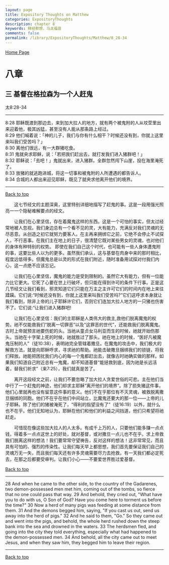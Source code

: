```yaml
---
layout: page
title: Expository Thoughts on Matthew
categories: ExpositoryThoughts
description: chapter 8
keywords: 释经默想，马太福音
comments: false
permalink: /library/ExpositoryThoughts/Matthew/8_28-34
---
```

[ Home Page ]({{site.baseurl}}/index) <br>

<a name="0"></a>
# 八章 

## 三 基督在格拉森为一个人赶鬼

太8:28-34

***

8:28 耶稣既渡到那边去，来到加大拉人的地方，就有两个被鬼附的人从坟茔里出来迎着他，极其凶猛，甚至没有人能从那条路上经过。<br>
8:29 他们喊着说：「神的儿子，我们与你有什么相干？时候还没有到，你就上这里来叫我们受苦吗？」<br>
8:30 离他们很远，有一大群猪吃食。<br>
8:31 鬼就央求耶稣，说：「若把我们赶出去，就打发我们进入猪群吧！」<br>
8:32 耶稣说：「去吧！」鬼就出来，进入猪群。全群忽然闯下山崖，投在海里淹死了。<br>
8:33 放猪的就逃跑进城，将这一切事和被鬼附的人所遭遇的都告诉人。<br>
8:34 合城的人都出来迎见耶稣，既见了就央求他离开他们的境界。<br>

***

[Back to top](#0)

&emsp;&emsp;这七节经文的主题深奥，这里特别详细地描写了赶鬼的事。这是一段用强光照亮一一个隐秘难解要点的经文。

&emsp;&emsp;让我们在心里坚信，存在着魔鬼这样的东西。这是一个可怕的事实，但太过经常地被人忽视。我们身边总有一个看不见的灵，大有能力，充满反对我们灵魂的无尽恶意。从创造之初它就努力要客人。在主再来拥绑它之前，它绝不会停止不试探人，不行恶事。在我们主在地上的日子，很清楚它既对某些男女的灵魂，也对他们的身体有种特别的权势。 即使在我们自己这个时代，也可能有一些人身体遭鬼附的事，这要比些人以为的更多。虽然我们承认，这与基督在肉身中来的那时相比，程度远低得多。但魔鬼总是以灵的形式在我们附近，随时准备用试探对付我们内心，这一点绝不应该忘记。

&emsp;&emsp;让我们在心里坚信，魔鬼的能力是受到限制的。虽然它大有能力，但有一位能力比它更大。它死了心要在世上行破坏，但只能在得到许可的条件下行事。正是这几节经文让我们看到，邪灵知道它们只能在万主之主许可它们的时间内在地上来往蹂躏。它们说:“时候还没有到，你就上这里来叫我们受苦吗?”它们这呼求本身就让我们看到，除非上帝的儿子耶稣许它们，否则它们连加大拉人地方的一只猪也伤害不了。它们说:“让我们进入猪群吧!

&emsp;&emsp;让我们在心里坚信：我们的主耶稣是人类伟大的救主,救他们脱离魔鬼的权势。祂不仅能救我们“脱离一切罪恶”以及“这罪恶的世代”，还能救我们脱离魔鬼。古时上帝就预言祂要伤蛇的头。当祂从童贞女马利亚而生的时候，祂就开始伤那头。当祂在十字架上死的时候，祂就胜过了那头。祂在地上的时候，“医好凡被魔鬼压制的人”（徒10:38），表明祂完全管辖着撒旦。在魔鬼的攻击中，我们极大的解救方法，就是向耶稣呼求，寻求祂的帮助。祂能击破撒旦捆绑我们的锁链，将我们释放。祂能把困扰我们内心的每一个鬼都赶出去，就像古时祂确实做的那样。如果我们知道自己附近总有一鬼魔，却不知道基督“能拯救到底，因为祂是长远活着，替我们祈求”（来7:25），我们就真是苦了。

&emsp;&emsp;离开这段经文之前，让我们不要忽略了加大拉人贪爱世俗的可悲。主在他们当中行了一个赶鬼的神迹，他们却求主耶稣“离开他们的境界”。除了损失猪这件事，他们心里就再也没有留意这件事的意义。他们不在乎那位有不灭灵魂，被救脱离撒旦捆绑的同胞。他们不在乎在他们中间站立，比魔鬼还要大的那一位——上帝的儿子耶稣。除了他们的猪被淹死了，“得利的指望没有了”（徒16:19）以外，就什么也不在乎。他们无知地认为，耶稣在他们和他们的利益之间挡道，他们只希望将祂赶走。

&emsp;&emsp;可惜现在像这些加大拉人的人太多。有成千上万的人，只要他们能多赚一点点钱，得着多一点点这世上的好处，就对基督，或对撒旦一点儿也不在乎。求上帝救我们脱离这样的想法！我们要常常守望祷告，反对这样的想法！这非常常见，而且具有可怕的、强烈的传染性。让我们每天早上都思想，我们首先要保证我们自己的灵魂万无一失，而且我们每天还有许多灵魂需要尽力去抢救，有一天我们都必定死去，在那之后都要受审判。让我们小心——不要爱世界胜过爱基督。

[Back to top](#0)

***

28 And when he came to the other side, to the country of the Gadarenes, two demon-possessed men met him, coming out of the tombs, so fierce that no one could pass that way. 29 And behold, they cried out, "What have you to do with us, O Son of God? Have you come here to torment us before the time?" 30 Now a herd of many pigs was feeding at some distance from them. 31 And the demons begged him, saying, "If you cast us out, send us away into the herd of pigs." 32 And he said to them, "Go." So they came out and went into the pigs, and behold, the whole herd rushed down the steep bank into the sea and drowned in the waters. 33 The herdsmen fled, and going into the city they told everything, especially what had happened to the demon-possessed men. 34 And behold, all the city came out to meet Jesus, and when they saw him, they begged him to leave their region.

***

[Back to top](#0)
